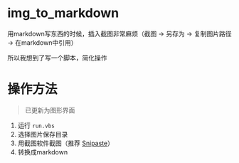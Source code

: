 # img_to_markdown

用markdown写东西的时候，插入截图非常麻烦（截图 → 另存为 → 复制图片路径 → 在markdown中引用）

所以我想到了写一个脚本，简化操作

# 操作方法

> 已更新为图形界面

1. 运行 `run.vbs`
2. 选择图片保存目录
3. 用截图软件截图（推荐 [Snipaste](https://www.snipaste.com/)）
4. 转换成markdown